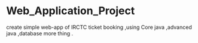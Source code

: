 # Web_Application_Project
create simple  web-app of IRCTC ticket booking ,using Core java ,advanced java ,database more thing .
